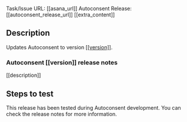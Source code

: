 Task/Issue URL: [[asana_url]]
Autoconsent Release: [[autoconsent_release_url]]
[[extra_content]]

## Description
Updates Autoconsent to version [[[version]]]([[autoconsent_release_url]]).

### Autoconsent [[version]] release notes
[[description]]

## Steps to test
This release has been tested during Autoconsent development. You can check the release notes for more information.
